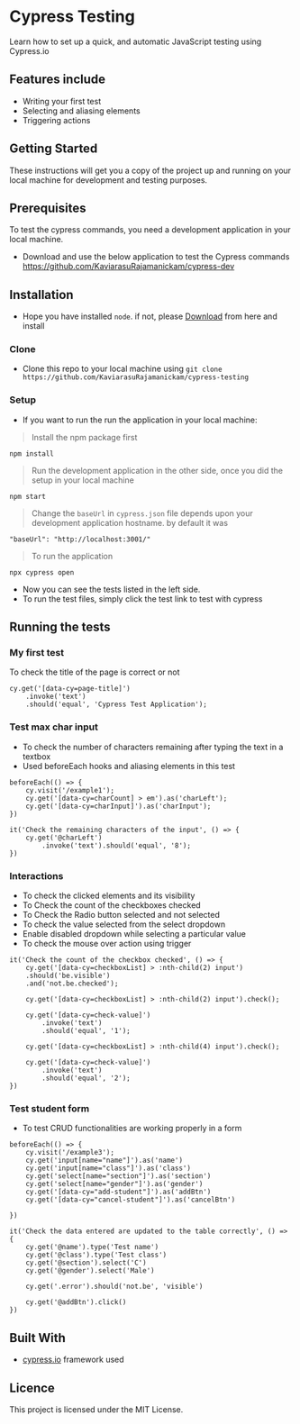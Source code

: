 # Cypress Testing
Learn how to set up a quick, and automatic JavaScript testing using Cypress.io

## Features include

- Writing your first test
- Selecting and aliasing elements
- Triggering actions

## Getting Started

These instructions will get you a copy of the project up and running on your local machine for development and testing purposes.

## Prerequisites

To test the cypress commands, you need a development application in your local machine.

- Download and use the below application to test the Cypress commands 
https://github.com/KaviarasuRajamanickam/cypress-dev


## Installation

- Hope you have installed `node`. if not, please [Download](https://nodejs.org/en/download/) from here and install

### Clone

- Clone this repo to your local machine using `git clone https://github.com/KaviarasuRajamanickam/cypress-testing`

### Setup

- If you want to run the run the application in your local machine:

> Install the npm package first

```shell
npm install
```

> Run the development application in the other side, once you did the setup in your local machine

```shell
npm start
```

> Change the `baseUrl` in `cypress.json` file depends upon your development application hostname. by default it was

```shell
"baseUrl": "http://localhost:3001/"
```

> To run the application

```shell
npx cypress open
```

- Now you can see the tests listed in the left side.
- To run the test files, simply click the test link to test with cypress

## Running the tests

### My first test
To check the title of the page is correct or not

```shell
cy.get('[data-cy=page-title]')
    .invoke('text')
    .should('equal', 'Cypress Test Application');
```

### Test max char input
- To check the number of characters remaining after typing the text in a textbox
- Used beforeEach hooks and aliasing elements in this test

```shell
beforeEach(() => {
    cy.visit('/example1');
    cy.get('[data-cy=charCount] > em').as('charLeft');
    cy.get('[data-cy=charInput]').as('charInput');
})

it('Check the remaining characters of the input', () => {
    cy.get('@charLeft')
        .invoke('text').should('equal', '8');
})
```

### Interactions
- To check the clicked elements and its visibility
- To Check the count of the checkboxes checked
- To Check the Radio button selected and not selected
- To check the value selected from the select dropdown
- Enable disabled dropdown while selecting a particular value
- To check the mouse over action using trigger

```shell
it('Check the count of the checkbox checked', () => {
    cy.get('[data-cy=checkboxList] > :nth-child(2) input')
    .should('be.visible')
    .and('not.be.checked');

    cy.get('[data-cy=checkboxList] > :nth-child(2) input').check();

    cy.get('[data-cy=check-value]')
        .invoke('text')
        .should('equal', '1');

    cy.get('[data-cy=checkboxList] > :nth-child(4) input').check();

    cy.get('[data-cy=check-value]')
        .invoke('text')
        .should('equal', '2');
})
```

### Test student form
- To test CRUD functionalities are working properly in a form

```shell
beforeEach(() => {
    cy.visit('/example3');
    cy.get('input[name="name"]').as('name')
    cy.get('input[name="class"]').as('class')
    cy.get('select[name="section"]').as('section')
    cy.get('select[name="gender"]').as('gender')
    cy.get('[data-cy="add-student"]').as('addBtn')
    cy.get('[data-cy="cancel-student"]').as('cancelBtn')
    
})

it('Check the data entered are updated to the table correctly', () => {
    cy.get('@name').type('Test name')
    cy.get('@class').type('Test class')
    cy.get('@section').select('C')
    cy.get('@gender').select('Male')

    cy.get('.error').should('not.be', 'visible')

    cy.get('@addBtn').click()
})
```

## Built With

- [cypress.io](https://www.cypress.io/) framework used

## Licence

This project is licensed under the MIT License.
